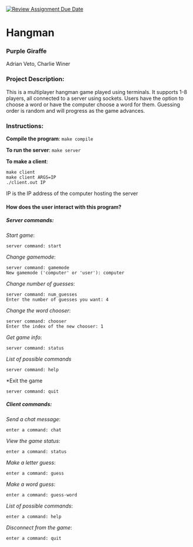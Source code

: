 [![Review Assignment Due Date](https://classroom.github.com/assets/deadline-readme-button-24ddc0f5d75046c5622901739e7c5dd533143b0c8e959d652212380cedb1ea36.svg)](https://classroom.github.com/a/SQs7pKlr)
# Hangman

### Purple Giraffe

Adrian Veto, Charlie Winer
       
### Project Description:

This is a multiplayer hangman game played using terminals. It supports 1-8 players, all connected to a server using sockets. Users have the option to choose a word or have the computer choose a word for them. Guessing order is random and will progress as the game advances.
  
### Instructions:
**Compile the program**:
```make compile```

**To run the server**:
```make server```

**To make a client**:
```
make client
make client ARGS=IP
./client.out IP
```
IP is the IP address of the computer hosting the server

#### How does the user interact with this program?
##### Server commands: 
*Start game*:
```
server command: start
```
*Change gamemode*:
```
server command: gamemode
New gamemode ('computer' or 'user'): computer
```
*Change number of guesses*:
```
server command: num_guesses
Enter the number of guesses you want: 4
```
*Change the word chooser*:
```
server command: chooser
Enter the index of the new chooser: 1
```
*Get game info*:
```
server command: status
```
*List of possible commands*
```
server command: help
```
*Exit the game
```
server command: quit
```
##### Client commands: 
*Send a chat message*:
```
enter a command: chat
```
*View the game status*:
```
enter a command: status
```
*Make a letter guess*:
```
enter a command: guess
```
*Make a word guess*:
```
enter a command: guess-word
```
*List of possible commands*:
```
enter a command: help
```
*Disconnect from the game*:
```
enter a command: quit
```
